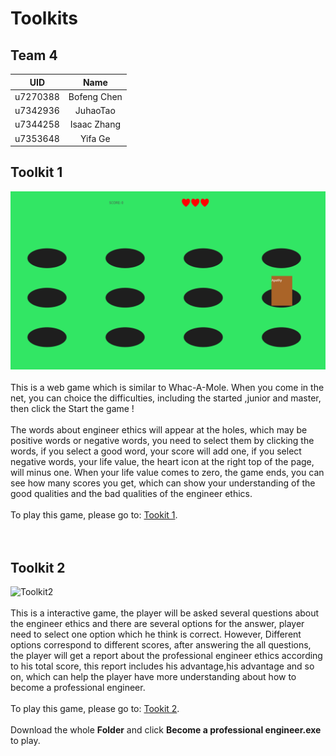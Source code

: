 # Toolkits

## Team 4
| UID | Name |
| :---: | :----: |
| u7270388 | Bofeng Chen | 
| u7342936 | JuhaoTao | 
| u7344258 | Isaac Zhang |
| u7353648 | Yifa Ge | 

## Toolkit 1
  
  ![Toolkit1](./assets/toolkit1.png)
<br/>
<br/>
    This is a web game which is similar to Whac-A-Mole. When you come in the net, you can choice the difficulties, including the started ,junior and master, then click the Start the game !
<br/>
<br/>
    The words about engineer ethics will appear at the holes, which may be positive words or negative words, you need to select them by clicking the words, if you select a good word, your score will add one, if you select negative words, your life value, the heart icon at the right top of the page, will minus one. When your life value comes to zero, the game ends, you can see how many scores you get, which can show your understanding of the good qualities and the bad qualities of the engineer ethics.
<br/>
<br/>
To play this game, please go to: [Tookit 1](aredpig.github.io).
<br/>
<br/>
<br/>
## Toolkit 2
![Toolkit2](./assets/toolkit2.png)
<br/>
<br/>
This is a interactive game, the player will be asked several questions about the engineer ethics and there are several options for the answer, player need to select one option which he think is correct. However, Different options correspond to different scores, after answering the all questions, the player will get a report about the professional engineer ethics according to his total score, this report includes his advantage,his advantage and so on, which can help the player have more understanding about how to become a professional engineer.
<br/> 
<br/> 
To play this game, please go to: [Tookit 2](https://drive.google.com/drive/folders/1SVV2OG2LIkxlmHUMwTMveleewuiOUsKB?usp=sharing).
<br/> 
<br/> 
Download the whole **Folder** and click **Become a professional engineer.exe** to play.
